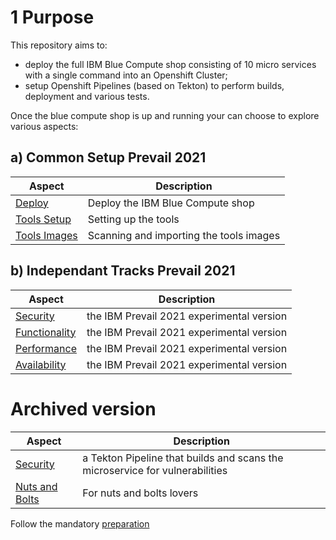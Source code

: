 # 1 Purpose

This repository aims to:
- deploy the full IBM Blue Compute shop consisting of 10 micro services with a single command into an Openshift Cluster;
- setup Openshift Pipelines (based on Tekton) to perform builds, deployment and various tests.

Once the blue compute shop is up and running your can choose to explore various aspects:

## a) Common Setup Prevail 2021

| Aspect | Description |
| --- | --- |
| [Deploy](aspects/functionality/DEPLOY-FULL-BC.MD) | Deploy the IBM Blue Compute shop |
| [Tools Setup](aspects/nuts-and-bolts/MINI-SETUP.MD) | Setting up the tools |
| [Tools Images](aspects/nuts-and-bolts/SCAN.MD) | Scanning and importing the tools images |

## b) Independant Tracks Prevail 2021

| Aspect | Description |
| --- | --- |
| [Security](aspects/security/README-V2.MD) | the IBM Prevail 2021 experimental version |
| [Functionality](aspects/functionality/README.MD) | the IBM Prevail 2021 experimental version |
| [Performance](aspects/performance/README-V2.MD) | the IBM Prevail 2021 experimental version |
| [Availability](aspects/availability/README.MD) | the IBM Prevail 2021 experimental version |

# Archived version

| Aspect | Description |
| --- | --- |
| [Security](aspects/security/README.MD) | a Tekton Pipeline that builds and scans the microservice for vulnerabilities |
| [Nuts and Bolts](aspects/nuts-and-bolts/README.MD) | For nuts and bolts lovers |

Follow the mandatory [preparation](aspects/general/README.MD)



